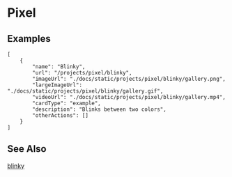 # Pixel

## Examples

```codecard
[
    {
        "name": "Blinky",
        "url": "/projects/pixel/blinky",
        "imageUrl": "./docs/static/projects/pixel/blinky/gallery.png",
        "largeImageUrl": "./docs/static/projects/pixel/blinky/gallery.gif",
        "videoUrl": "./docs/static/projects/pixel/blinky/gallery.mp4",
        "cardType": "example",
        "description": "Blinks between two colors",
        "otherActions": []
    }
]
```

## See Also

[blinky](/projects/pixel/blinky)
